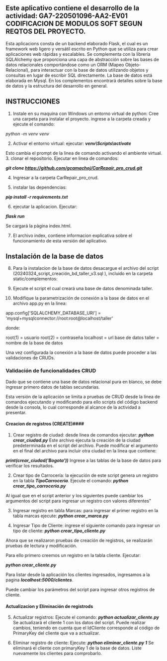 ## Este aplicativo contiene el desarrollo de la actividad: GA7-220501096-AA2-EV01 CODIFICACION DE MODULOS  SOFT SEGUN REQTOS DEL PROYECTO.

Esta aplicacions consta de un backend elaborado Flask, el cual es un framework web ligero y versátil escrito en Python que se utiliza para crear aplicaciones web rápidas y escalables. Se complementa con la librería SQLAlchemy que proporciona una capa de abstracción sobre las bases de datos relacionales comportándose como un ORM (Mapeo Objeto-Relacional), para  interactuar con la base de datos utilizando objetos y consultas en lugar de escribir SQL directamente. La base de datos está elaborada en Mysql. En los complementos encontrará detalles sobre la base de datos y la estructura del desarrollo en general.


## INSTRUCCIONES 

1. Instale en su maquina con Windows un entorno virtual de python:
Cree una carpeta para instalar el proyecto. ingrese a la carpeta creada y ejecute el comando:

*python -m venv venv*

2. Activar el entorno virtual:
ejecutar: 
***venv\Scripts\activate***

Esto cambia el prompt de la linea de comando activando el ambiente virtual.
3. clonar el repositorio. Ejecutar en linea de comandos:

***git clone https://github.com/gcamachoj/CarRepair_pro_crud.git***

4. Ingresar a la carpeta CarRepair_pro_crud.

5. instalar las dependencias:

***pip install -r requirements.txt***

6. ejecutar la aplicacion. Ejecutar:

***flask run***

Se cargará la pàgina index.html.

7. El archivo index, contiene informacion explicativa sobre el funcionamiento de esta versión del aplicativo.

## Instalación de la base de datos ##

8. Para la instalacion de la base de datos desacargue el archivo del script (20240324_script_creación_bd_taller_v3.sql
), incluido en la carpeta static/complementos:

9. Ejecute el script el cual creará una base de datos denominada taller.
10. Modifique la parametrización de conexión a la base de datos en el archivo app.py en la linea:

app.config['SQLALCHEMY_DATABASE_URI'] = 'mysql+mysqlconnector://root:root@localhost/taller'  

donde:

root(1) = usuario
root(2) = contraseña
localhost = url base de datos
taller = nombre de la base de datos

Una vez configurada la conexión a la base de datos puede proceder a las validaciones de CRUDs.

### Validación de funcionalidades CRUD ###

Dado que se contiene una base de datos relacional pura en blanco, se debe ingresar primero datos de tablas secundarias.

Esta versión de la aplicación se limita a pruebas de CRUD desde la línea de comandos ejecutando y modificando para ello scripts del código backend desde la consola, lo cual corresponde al alcance de la actividad a presentar.

#### Creacion de registros (CREATE)####
1. Crear registro de ciudad:
desde linea de comandos ejecutar:
***python crear_ciudad.py***
Este archivo ejecuta la creación de la ciudad predeterminada en el script del archivo. Puede modificar el argumento en el final del archivo para incluir otra ciudad en la linea que contiene:

***print(crear_ciudad('Bogota'))***
Ingrese a las tablas de la base de datos para verificar los resultados.

2. Crear tipo de Carrocería: la ejecución de este script genera un registro en la tabla ***TipoCarroceria***. Ejecute el comando: 
***python crear_tipo_carroceria.py***

Al igual que en el script anterior y los siguientes puede cambiar los argumentos del script para ingresar un registro con valores diferentes"

3. Ingresar registro en tabla Marcas:  para ingresar el primer registro en la tabla marcas ejecute:
***python crear_marca.py***

4. Ingresar Tipo de Cliente: ingrese el siguiente comando para ingresar un tipo de cliente:
***python crear_tipo_cliente.py***

Ahora que se realizaron pruebas de creación de registros, se realizarán pruebas de lectura y modificación.

Para ello primero creemos un registro en la tabla cliente. Ejecutar:

***python crear_cliente.py***

Para listar desde la aplicación los clientes ingresados, ingresamos a la pagina ***localhost:5000/clientes***.

Puede cambiar los parámetros del script para ingresar otros registros de cliente.

#### Actualizacion y Eliminación de registrods ####
5. Actualizar registros:
Ejecute el comando:
***python actualizar_cliente.py*** 
Se actualizará el cliente 1 con los datos del script. Puede realizar cambios, teniendo en cuenta que el IdCliente corresponde al código de PrimaryKey del cliente que va a actualizar.

6. Eliminar registro de cliente:
Ejecute:
***python eliminar_cliente.py 1***
Se eliminará el cliente con primaryKey 1 de la base de datos. Liste nuevamente los clientes para comprobarlo.



